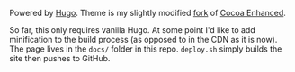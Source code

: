 Powered by [Hugo](https://gohugo.io/). Theme is my slightly modified [fork](https://github.com/crassSandwich/cocoa-eh-hugo-theme) of [Cocoa Enhanced](https://github.com/fuegowolf/cocoa-eh-hugo-theme).

So far, this only requires vanilla Hugo. At some point I'd like to add minification to the build process (as opposed to in the CDN as it is now). The page lives in the `docs/` folder in this repo. `deploy.sh` simply builds the site then pushes to GitHub.
